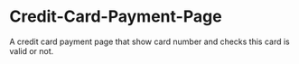 # Credit-Card-Payment-Page
A credit card payment page that show card number and checks this card is valid or not.
